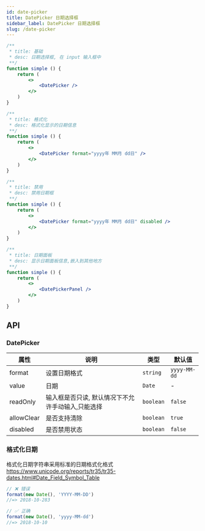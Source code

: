 ```yaml
---
id: date-picker
title: DatePicker 日期选择框
sidebar_label: DatePicker 日期选择框
slug: /date-picker
---
```



```jsx live
/**
 * title: 基础
 * desc: 日期选择框, 在 input 输入框中
 **/
function simple () {
    return (
        <>
            <DatePicker />
        </>
    )
}

```


```jsx live
/**
 * title: 格式化
 * desc: 格式化显示的日期信息
 **/
function simple () {
    return (
        <>
            <DatePicker format="yyyy年 MM月 dd日" />
        </>
    )
}

```


```jsx live
/**
 * title: 禁用
 * desc: 禁用日期框
 **/
function simple () {
    return (
        <>
            <DatePicker format="yyyy年 MM月 dd日" disabled />
        </>
    )
}

```


```jsx live
/**
 * title: 日期面板
 * desc: 显示日期面板信息,嵌入到其他地方
 **/
function simple () {
    return (
        <>
            <DatePickerPanel />
        </>
    )
}

```

## API 

### DatePicker

| 属性       | 说明                     | 类型                   | 默认值
|-----      |------                   |------                 |------------
|format     |设置日期格式               |`string`               | `yyyy-MM-dd`
|value      |日期                      |`Date`                 | -
|readOnly   |输入框是否只读, 默认情况下不允许手动输入,只能选择 |`boolean`              | `false`
|allowClear |是否支持清除                | `boolean`             | `true`
|disabled   |是否禁用状态               |`boolean`              |`false`

### 格式化日期

格式化日期字符串采用标准的日期格式化格式 https://www.unicode.org/reports/tr35/tr35-dates.html#Date_Field_Symbol_Table


```js
// ❌ 错误
format(new Date(), 'YYYY-MM-DD')
//=> 2018-10-283

// ✅ 正确
format(new Date(), 'yyyy-MM-dd')
//=> 2018-10-10

```
